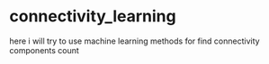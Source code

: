 # connectivity_learning
here i will try to use machine learning methods for find connectivity components count
